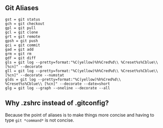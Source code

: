 ## Git Aliases
```
gst = git status
gch = git checkout
gpl = git pull
gcl = git clone
grt = git remote
gpsh = git push
gci = git commit
gad = git add
grm = git rm
gdf = git diff
gls = git log --pretty=format:"%C(yellow)%h%Cred%d\\ %Creset%s%Cblue\\ [%cn]" --decorate
gll = git log --pretty=format:"%C(yellow)%h%Cred%d\\ %Creset%s%Cblue\\ [%cn]" --decorate --numstat
glds = git log --pretty=format:"%C(yellow)%h%Cred%d\\ %Creset%s%Cblue\\ [%cn]" --decorate --date=short
glg = git log --graph --oneline --decorate --all
```

## Why .zshrc instead of .gitconfig?

Because the point of aliases is to make things more concise and having to type `git *command*` is not concise.
